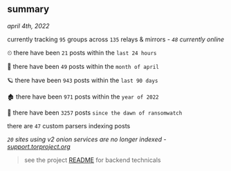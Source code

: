 
## summary
_april 4th, 2022_

currently tracking `95` groups across `135` relays & mirrors - _`48` currently online_

⏲ there have been `21` posts within the `last 24 hours`

🦈 there have been `49` posts within the `month of april`

🪐 there have been `943` posts within the `last 90 days`

🏚 there have been `971` posts within the `year of 2022`

🦕 there have been `3257` posts `since the dawn of ransomwatch`

there are `47` custom parsers indexing posts

_`20` sites using v2 onion services are no longer indexed - [support.torproject.org](https://support.torproject.org/onionservices/v2-deprecation/)_

> see the project [README](https://github.com/thetanz/ransomwatch#ransomwatch--) for backend technicals
